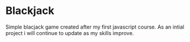 # Blackjack
Simple blacjack game created after my first javascript course. As an intial project i will continue to update as my skills improve.
